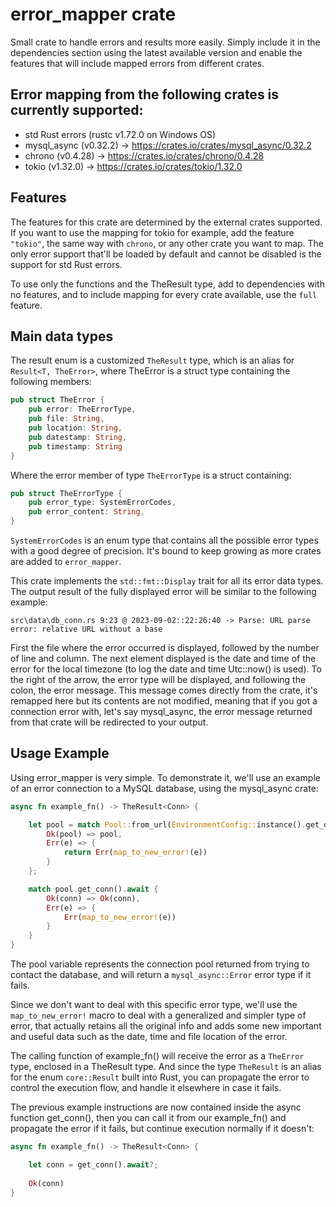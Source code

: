 # error_mapper crate

Small crate to handle errors and results more easily. Simply include it in the dependencies section using the latest
available version and enable the features that will include mapped errors from different crates.

## Error mapping from the following crates is currently supported:
 - std Rust errors (rustc v1.72.0 on Windows OS)
 - mysql_async (v0.32.2)  -> https://crates.io/crates/mysql_async/0.32.2
 - chrono (v0.4.28) -> https://crates.io/crates/chrono/0.4.28
 - tokio (v1.32.0) -> https://crates.io/crates/tokio/1.32.0

## Features

The features for this crate are determined by the external crates supported. If you want to use the mapping for tokio
for example, add the feature `"tokio"`, the same way with `chrono`, or any other crate you want to map.
The only error support that'll be loaded by default and cannot be disabled is the support for std Rust errors.

To use only the functions and the TheResult type, add to dependencies with no features, and to include mapping for every 
crate available, use the `full` feature.

## Main data types

The result enum is a customized `TheResult` type, which is an alias for `Result<T, TheError>`, where TheError is a struct type containing the following members:

```Rust
pub struct TheError {
    pub error: TheErrorType,
    pub file: String,
    pub location: String,
    pub datestamp: String,
    pub timestamp: String
}
```

Where the error member of type `TheErrorType` is a struct containing:

```Rust
pub struct TheErrorType {
    pub error_type: SystemErrorCodes,
    pub error_content: String,
}
```

`SystemErrorCodes` is an enum type that contains all the possible error types with a good degree of precision. It's 
bound to keep growing as more crates are added to `error_mapper`.

This crate implements the `std::fmt::Display` trait for all its error data types. The output result of the fully
displayed error will be similar to the following example:

`src\data\db_conn.rs 9:23 @ 2023-09-02::22:26:40 -> Parse: URL parse error: relative URL without a base`

First the file where the error occurred is displayed, followed by the number of line and column. The next element 
displayed is the date and time of the error for the local timezone (to log the date and time Utc::now() is used).
To the right of the arrow, the error type will be displayed, and following the colon, the error message. This message 
comes directly from the crate, it's remapped here but its contents are not modified, meaning that if you got a 
connection error with, let's say mysql_async, the error message returned from that crate will be redirected to your 
output. 

## Usage Example

Using error_mapper is very simple. To demonstrate it, we'll use an example of an error connection to a MySQL database, 
using the mysql_async crate:

```Rust
async fn example_fn() -> TheResult<Conn> {

    let pool = match Pool::from_url(EnvironmentConfig::instance().get_db_url().await) {
        Ok(pool) => pool,
        Err(e) => {
            return Err(map_to_new_error!(e))
        }
    };

    match pool.get_conn().await {
        Ok(conn) => Ok(conn),
        Err(e) => {
            Err(map_to_new_error!(e))
        }
    }
}
```

The pool variable represents the connection pool returned from trying to contact the database, and will return a 
`mysql_async::Error` error type if it fails.

Since we don't want to deal with this specific error type, we'll use the 
`map_to_new_error!` macro to deal with a generalized and simpler type of error, that actually retains all the original info and adds 
some new important and useful data such as the date, time and file location of the error.

The calling function of example_fn() will receive the error as a `TheError` type, enclosed in a TheResult type. And since 
the type `TheResult` is an alias for the enum `core::Result` built into Rust, you can propagate the error to control 
the execution flow, and handle it elsewhere in case it fails.

The previous example instructions are now contained inside the async function get_conn(), then you can call it from our 
example_fn() and propagate the error if it fails, but continue execution normally if it doesn't:

```Rust
async fn example_fn() -> TheResult<Conn> {

    let conn = get_conn().await?;
    
    Ok(conn)
}
```
